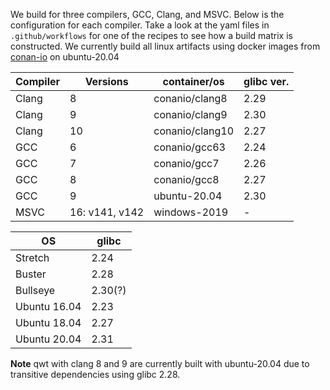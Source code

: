 We build for three compilers, GCC, Clang, and MSVC. Below is the configuration for each
compiler. Take a look at the yaml files in `.github/workflows` for one of the recipes to
see how a build matrix is constructed. We currently build all linux artifacts using docker
images from [conan-io](https://github.com/conan-io/conan-docker-tools) on ubuntu-20.04



| Compiler | Versions       | container/os    | glibc ver. |
| -------- | -------------- | ------------    | ---------- |
| Clang    | 8              | conanio/clang8  | 2.29       |
| Clang    | 9              | conanio/clang9  | 2.30       |
| Clang    | 10             | conanio/clang10 | 2.27       |
| GCC      | 6              | conanio/gcc63   | 2.24       |
| GCC      | 7              | conanio/gcc7    | 2.26       |
| GCC      | 8              | conanio/gcc8    | 2.27       |
| GCC      | 9              | ubuntu-20.04    | 2.30       |
| MSVC     | 16: v141, v142 | windows-2019    | -          |

| OS           | glibc   |
|--------------|---------|
| Stretch      | 2.24    |
| Buster       | 2.28    |
| Bullseye     | 2.30(?) |
| Ubuntu 16.04 | 2.23    |
| Ubuntu 18.04 | 2.27    |
| Ubuntu 20.04 | 2.31    |

**Note** qwt with clang 8 and 9 are currently built with ubuntu-20.04 due to transitive
dependencies using glibc 2.28.

